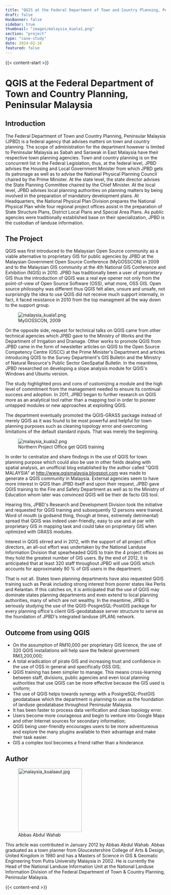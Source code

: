 ```yaml
---
title: "QGIS at the Federal Department of Town and Country Planning, Peninsular Malaysia"
draft: false
HasBanner: false
sidebar: true
thumbnail: "images/malaysia_kuala1.png"
section: "project"
type: "case-study"
date: 2024-02-16
featured: false
---
```

{{< content-start >}}

# QGIS at the Federal Department of Town and Country Planning, Peninsular Malaysia

## Introduction

The Federal Department of Town and Country Planning, Peninsular Malaysia (JPBD) is a federal agency that advises matters on town and country planning. The scope of administration for the department however is limited to Peninsular Malaysia as Sabah and Sarawak in East Malaysia have their respective town planning agencies. Town and country planning is on the concurrent list in the Federal Legislation, thus, at the federal level, JPBD advises the Housing and Local Government Minister from which JPBD gets its patronage as well as to advise the National Physical Planning Council chaired by the Prime Minister. At the state level, the state director advises the State Planning Committee chaired by the Chief Minister. At the local level, JPBD advises local planning authorities on planning matters by being involved in the preparation of mandatory development plans. At Headquarters, the National Physical Plan Division prepares the National Physical Plan while four regional project offices assist in the preparation of State Structure Plans, District Local Plans and Special Area Plans. As public agencies were traditionally established base on their specialization, JPBD is the custodian of landuse information.

## The Project

QGIS was first introduced to the Malaysian Open Source community as a viable alternative to proprietary GIS for public agencies by JPBD at the Malaysian Government Open Source Conference (MyGOSSCON) in 2009 and to the Malaysian GIS community at the 4th National GIS Conference and Exhibition (NGIS) in 2010. JPBD has traditionally been a user of proprietary GIS thus the introduction of QGIS was a real eye opener not only from the point-of-view of Open Source Software (OSS), what more, OSS GIS. Open source philosophy was different thus QGIS felt alien, unsure and unsafe, not surprisingly the idea to use QGIS did not receive much support internally, in fact, it faced resistance in 2010 from the top managment all the way down to the support group.

<figure>
<img src="../images/malaysia_kuala1.png" class="align-right" alt="malaysia_kuala1.png" />
<figcaption>MyGOSSCON, 2009</figcaption>
</figure>

On the opposite side, request for technical talks on QGIS came from other technical agencies which JPBD gave to the Ministry of Works and the Department of Irrigation and Drainage. Other works to promote QGIS from JPBD came in the form of newsletter articles on QGIS to the Open Source Competency Centre (OSCC) at the Prime Minister\'s Department and articles introducing QGIS to the Survey Department\'s GIS Bulletin and the Ministry of Natural Resource\'s Public Sector GeoSpatial Bulletin. In the meantime, JPBD researched on developing a slope analysis module for QGIS\'s Windows and Ubuntu version.

The study highlighted pros and cons of customizing a module and the high level of commitment from the management needed to ensure its continual success and adoption. In 2011, JPBD began to further research on QGIS more as an analytical tool rather than a mapping tool in order to pioneer untapped modules or new approaches at exploiting QGIS.

The department eventually promoted the QGIS-GRASS package instead of merely QGIS as it was found to be most powerful and helpful for town planning purposes such as cleaning topology error and overcoming limitations of the default standard inputs. That was merely the beginning.

<figure>
<img src="../images/malaysia_kuala2.png" class="align-right" alt="malaysia_kuala2.png" />
<figcaption>Northern Project Office get QGIS training</figcaption>
</figure>

In order to centralize and share findings in the use of QGIS for town planning purpose which could also be use in other fields dealing with spatial analysis, an unofficial blog established by the author called "QGIS MALAYSIA" at <http://www.qgismalaysia.blogspot.com> was made to generate a QGIS community in Malaysia. External agencies seem to have more interest in QGIS than JPBD itself and upon their request, JPBD gave QGIS training to the Fire and Safety Department as well as to the Ministry of Education whom later was convinced QGIS will be their de facto GIS tool.

Hearing this, JPBD\'s Research and Development Division took the initiative and requested for QGIS training and subsequently 12 persons were trained. Word of mouth (a godsend thing, though at times, extremely detrimental) spread that QGIS was indeed user-friendly, easy to use and at par with proprietary GIS in mapping task and could take on proprietary GIS when optimized with GRASS modules.

Interest in QGIS stirred and in 2012, with the support of all project office directors, an all-out effort was undertaken by the National Landuse Information Division that spearheaded QGIS to train the 4 project offices as they hold the greatest number of GIS users. By the end of 2012, it is anticipated that at least 320 staff throughout JPBD will use QGIS which accounts for approximately 90 % of GIS users in the department.

That is not all. States town planning departments have also requested QGIS training such as Perak including strong interest from poorer states like Perlis and Kelantan. If this catches on, it is anticipated that the use of QGIS may dominate states planning departments and even extend to local planning authorities, many of which are not wealthy. In the meantime, JPBD is seriously studying the use of the QGIS-PosgreSQL-PostGIS package for every planning office\'s client GIS-geodatabase server structure to serve as the foundation of JPBD\'s integrated landuse (iPLAN) network.

## Outcome from using QGIS

-   On the assumption of RM10,000 per proprietary GIS licence, the use of 320 QGIS installations will help save the federal government RM3,200,000;
-   A total eradication of pirate GIS and increasing trust and confidence in the use of OSS in general and specifically OSS GIS;
-   QGIS training has been simplier to manage. This means cross-learning between staff, divisions, public agencies and even local planning authorities that use QGIS can be more effective because the GIS used is uniform;
-   The use of QGIS helps towards synergy with a PostgreSQL-PostGIS geodatabase which the department is planning to use as the foundation of landuse geodatabase throughout Peninsular Malaysia.
-   It has been faster to process data verification and clean topology error.
-   Users become more courageous and begin to venture into Google Maps and other Internet sources for secondary information;
-   QGIS being user-friendly encourages users to be more adventureous and explore the many plugins available to their advantage and make their task easier.
-   GIS a complex tool becomes a friend rather than a hinderance.

## Author

<figure>
<img src="../images/malaysia_kualaaut.jpg" class="align-left" height="200" alt="malaysia_kualaaut.jpg" />
<figcaption>Abbas Abdul Wahab</figcaption>
</figure>

This article was contributed in January 2012 by Abbas Abdul Wahab. Abbas graduated as a town planner from Gloucestershire College of Arts & Design, United Kingdom in 1980 and has a Masters of Science in GIS & Geomatic Engineering from Putra University Malaysia in 2002. He is currently the Head of the National Landuse Information Unit at the National Landuse Information Division of the Federal Department of Town & Country Planning, Peninsular Malaysia.

{{< content-end >}}
